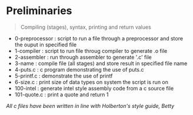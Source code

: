 # Preliminaries
> Compiling (stages), syntax, printing and return values

- 0-preprocessor : script to run a file through a preprocessor and store the ouput in specified file
- 1-compiler : script to run file throug compiler to generate .o file
- 2-assembler : run through assembler to generate '.c' file
- 3-name : compile file (all stages) and store result in specified file name
- 4-puts.c : c program demonstrating the use of puts.c
- 5-printf.c : demonstrate the use of printf
- 6-size.c : print size of data types on system the script is run on
- 100-intel : generate intel style assembly code from a c source file
- 101-quote.c : print a quote and return 1

_All c files have been written in line with Holberton's style guide, Betty_ 
